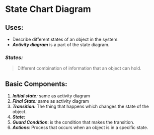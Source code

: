 # State Chart Diagram

## Uses:
- Describe different states of an object in the system.
- ***Activity diagram*** is a part of the state diagram.

### ***States:***
> Different combination of information that an object can hold.

## Basic Components:
1) ***Initial state:*** same as activity diagram
2) ***Final State:*** same as activity diagram
3) ***Transition:*** The thing that happens which changes the state of the object.
4) ***State:*** 
5) ***Guard Condition***: is the condition that makes the transition.
6) ***Actions***:  Process that occurs when an object is in a specific state.